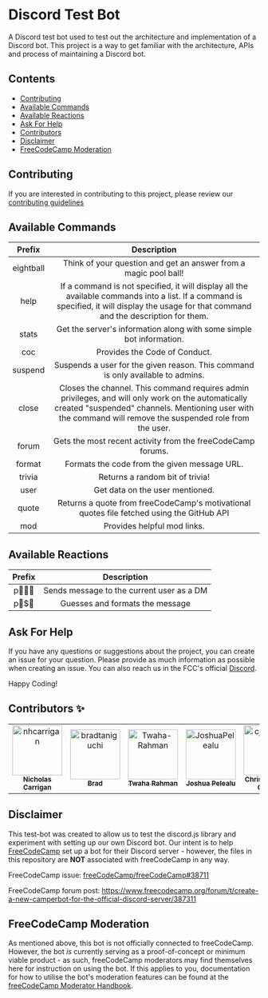 # Discord Test Bot

A Discord test bot used to test out the architecture and implementation of a Discord bot. This project is a way to get familiar with the architecture, APIs and process of maintaining a Discord bot.

## Contents

<!-- toc -->

- [Contributing](#contributing)
- [Available Commands](#available-commands)
- [Available Reactions](#available-reactions)
- [Ask For Help](#ask-for-help)
- [Contributors](#contributors)
- [Disclaimer](#disclaimer)
- [FreeCodeCamp Moderation](#freecodecamp-moderation)

<!-- tocstop -->

## Contributing

If you are interested in contributing to this project, please review our [contributing guidelines](CONTRIBUTING.md)

## Available Commands

|  Prefix   |                                                                                                   Description                                                                                                    |
| :-------: | :--------------------------------------------------------------------------------------------------------------------------------------------------------------------------------------------------------------: |
| eightball |                                                                         Think of your question and get an answer from a magic pool ball!                                                                         |
|   help    |            If a command is not specified, it will display all the available commands into a list. If a command is specified, it will display the usage for that command and the description for them.            |
|   stats   |                                                                       Get the server's information along with some simple bot information.                                                                       |
|    coc    |                                                                                          Provides the Code of Conduct.                                                                                           |
|  suspend  |                                                                 Suspends a user for the given reason. This command is only available to admins.                                                                  |
|   close   | Closes the channel. This command requires admin privileges, and will only work on the automatically created "suspended" channels. Mentioning user with the command will remove the suspended role from the user. |
|   forum   |                                                                           Gets the most recent activity from the freeCodeCamp forums.                                                                            |
|  format   |                                                                                   Formats the code from the given message URL.                                                                                   |
|  trivia   |                                                                                         Returns a random bit of trivia!                                                                                          |
|   user    |                                                                                         Get data on the user mentioned.                                                                                          |
|   quote   |                                                            Returns a quote from freeCodeCamp's motivational quotes file fetched using the GitHub API                                                             |
|    mod    |                                                                                           Provides helpful mod links.                                                                                            |

## Available Reactions

| Prefix |                Description                |
| :----: | :---------------------------------------: |
|   p    | Sends message to the current user as a DM |
|  p\$   |      Guesses and formats the message      |

## Ask For Help

If you have any questions or suggestions about the project, you can create an issue for your question. Please provide as much information as possible when creating an issue. You can also reach us in the FCC's official [Discord](https://discord.gg/KVUmVXA).

Happy Coding!

## Contributors :sparkles:

<table>
  <tr>
    <td align="center">
      <a href="https://github.com/nhcarrigan">
        <img
          src="https://avatars1.githubusercontent.com/u/63889819?v=4"
          width="100;"
          alt="nhcarrigan"
        />
        <br />
        <sub>
          <b>Nicholas Carrigan</b>
        </sub>
      </a>
    </td>
    <td align="center">
      <a href="https://github.com/bradtaniguchi">
        <img
          src="https://avatars3.githubusercontent.com/u/10079147?v=4"
          width="100;"
          alt="bradtaniguchi"
        />
        <br />
        <sub>
          <b>Brad</b>
        </sub>
      </a>
    </td>
    <td align="center">
      <a href="https://github.com/Twaha-Rahman">
        <img
          src="https://avatars1.githubusercontent.com/u/39026437?v=4"
          width="100;"
          alt="Twaha-Rahman"
        />
        <br />
        <sub>
          <b>Twaha Rahman</b>
        </sub>
      </a>
    </td>
    <td align="center">
      <a href="https://github.com/JoshuaPelealu">
        <img
          src="https://avatars1.githubusercontent.com/u/45566099?v=4"
          width="100;"
          alt="JoshuaPelealu"
        />
        <br />
        <sub>
          <b>Joshua Pelealu</b>
        </sub>
      </a>
    </td>
    <td align="center">
      <a href="https://github.com/cjcanlas01">
        <img
          src="https://avatars1.githubusercontent.com/u/40020298?v=4"
          width="100;"
          alt="cjcanlas01"
        />
        <br />
        <sub>
          <b>Christian John Canlas</b>
        </sub>
      </a>
    </td>
    <td align="center">
      <a href="https://github.com/takuma-watanabe">
        <img
          src="https://avatars2.githubusercontent.com/u/32568002?v=4"
          width="100;"
          alt="takuma-watanabe"
        />
        <br />
        <sub>
          <b>Takuma</b>
        </sub>
      </a>
    </td>
  </tr>
</table>

## Disclaimer

This test-bot was created to allow us to test the discord.js library and experiment with setting up our own Discord bot. Our intent is to help [FreeCodeCamp](https://www.freecodecamp.org) set up a bot for their Discord server - however, the files in this repository are **NOT** associated with freeCodeCamp in any way.

FreeCodeCamp issue:
[freeCodeCamp/freeCodeCamp#38711](https://github.com/freeCodeCamp/freeCodeCamp/issues/38711)

FreeCodeCamp forum post:
https://www.freecodecamp.org/forum/t/create-a-new-camperbot-for-the-official-discord-server/387311

## FreeCodeCamp Moderation

As mentioned above, this bot is not officially connected to freeCodeCamp. However, the bot _is_ currently serving as a proof-of-concept or minimum viable product - as such, freeCodeCamp moderators may find themselves here for instruction on using the bot. If this applies to you, documentation for how to utilise the bot's moderation features can be found at the [freeCodeCamp Moderator Handbook](https://contribute.freecodecamp.org/#/flight-manuals/moderator-handbook).

